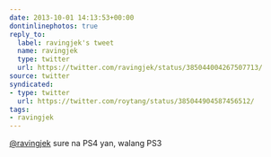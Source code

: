 ```yaml
---
date: 2013-10-01 14:13:53+00:00
dontinlinephotos: true
reply_to:
  label: ravingjek's tweet
  name: ravingjek
  type: twitter
  url: https://twitter.com/ravingjek/status/385044004267507713/
source: twitter
syndicated:
- type: twitter
  url: https://twitter.com/roytang/status/385044904587456512/
tags:
- ravingjek
---
```


[@ravingjek](https://twitter.com/ravingjek/) sure na PS4 yan, walang PS3